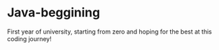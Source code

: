 # Java-beggining
First year of university, starting from zero and hoping for the best at this coding journey! 
